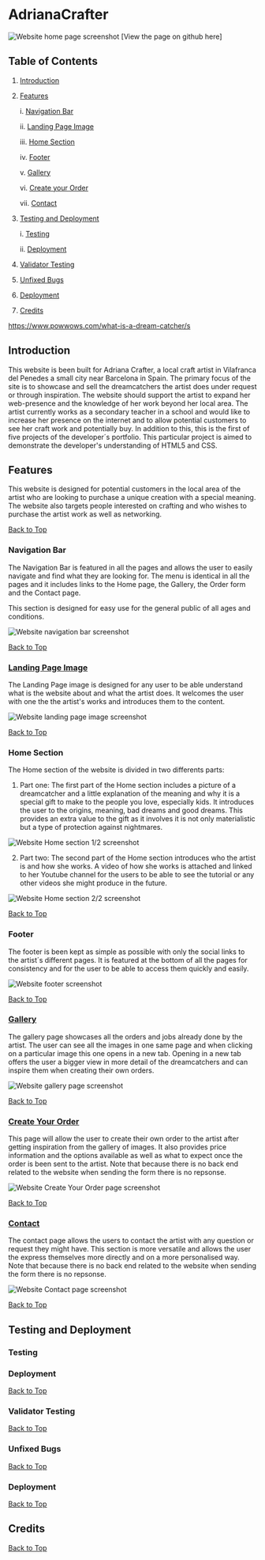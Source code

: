 # AdrianaCrafter

![Website home page screenshot](assets/images/readme/Responsive.png)
[View the page on github here]

## Table of Contents

1. [Introduction](#Introduction)
2. [Features](#Features)

    i. [Navigation Bar](#Navigation-Bar)

    ii. [Landing Page Image](#Landing-Page-Image)

    iii. [Home Section](#Home-Section)

    iv. [Footer](#Footer)

    v. [Gallery](#Gallery)

    vi. [Create your Order](#Create-Your-Order)

    vii. [Contact](#Contact)

3. [Testing and Deployment](#Testing-and-Deployment)

    i. [Testing](#testing)

    ii. [Deployment](#deployment)

4. [Validator Testing](#Validator-Testing)

5. [Unfixed Bugs](#Unfixed-Bugs)

6. [Deployment](#Deployment)

7. [Credits](#Credits)

https://www.powwows.com/what-is-a-dream-catcher/s



## Introduction

This website is been built for Adriana Crafter, a local craft artist in Vilafranca del Penedes a small city near Barcelona in Spain. The primary focus of the site is to showcase and sell the dreamcatchers the artist does under request or through inspiration. The website should support the artist to expand her web-presence and the knowledge of her work beyond her local area. The artist currently works as a secondary teacher in a school and would like to increase her presence on the internet and to allow potential customers to see her craft work and potentially buy. In addition to this, this is the first of five projects of the developer´s portfolio. This particular project is aimed to demonstrate the developer's understanding of HTML5 and CSS.

## Features

This website is designed for potential customers in the local area of the artist who are looking to purchase a unique creation with a special meaning. The website also targets people interested on crafting and who wishes to purchase the artist work as well as networking.

[Back to Top](#AdrianaCrafter) 

### Navigation Bar

The Navigation Bar is featured in all the pages and allows the user to easily navigate and find what they are looking for. The menu is identical in all the pages and it includes links to the Home page, the Gallery, the Order form and the Contact page.

This section is designed for easy use for the general public of all ages and conditions.

![Website navigation bar screenshot](assets/images/readme/nav-bar.png)

[Back to Top](#AdrianaCrafter) 

### [Landing Page Image](index.html)

The Landing Page image is designed for any user to be able understand what is the website about and what the artist does. It welcomes the user with one the the artist's works and 
introduces them to the content.

![Website landing page image screenshot](assets/images/readme/landing-img.png)

[Back to Top](#AdrianaCrafter) 

### Home Section

The Home section of the website is divided in two differents parts:

1. Part one:
The first part of the Home section includes a picture of a dreamcatcher and a little explanation of the meaning and why it is a special gift to make to the people you love, especially kids. It introduces the user to the origins, meaning, bad dreams and good dreams. This provides an extra value to the gift as it involves it is not only materialistic but a type of protection against nightmares.

![Website Home section 1/2 screenshot](assets/images/readme/home1.png)

2. Part two:
The second part of the Home section introduces who the artist is and how she works. A video of how she works is attached and linked to her Youtube channel for the users to be able to see the tutorial or any other videos she might produce in the future.

![Website Home section 2/2 screenshot](assets/images/readme/home2.png)

[Back to Top](#AdrianaCrafter) 

### Footer

The footer is been kept as simple as possible with only the social links to the artist´s different pages. It is featured at the bottom of all the pages for consistency and for the user to be able to access them quickly and easily.

![Website footer screenshot](assets/images/readme/footer.png)

[Back to Top](#AdrianaCrafter) 

### [Gallery](gallery.html)

The gallery page showcases all the orders and jobs already done by the artist. The user can see all the images in one same page and when clicking on a particular image this one opens in a new tab. Opening in a new tab offers the user a bigger view in more detail of the dreamcatchers and can inspire them when creating their own orders.

![Website gallery page screenshot](assets/images/readme/gallery.png)

[Back to Top](#AdrianaCrafter)

### [Create Your Order](order.html)

This page will allow the user to create their own order to the artist after getting inspiration from the gallery of images. It also provides price information and the options available as well as what to expect once the order is been sent to the artist. Note that because there is no back end related to the website when sending the form there is no repsonse.

![Website Create Your Order page screenshot](assets/images/readme/order-form.png)

[Back to Top](#AdrianaCrafter) 

### [Contact](contact.html)

The contact page allows the users to contact the artist with any question or request they might have. This section is more versatile and allows the user the express themselves more directly and on a more personalised way. Note that because there is no back end related to the website when sending the form there is no repsonse.

![Website Contact page screenshot](assets/images/readme/contact.png)

[Back to Top](#AdrianaCrafter) 

## Testing and Deployment

### Testing

### Deployment

[Back to Top](#AdrianaCrafter) 

### Validator Testing

[Back to Top](#AdrianaCrafter) 

### Unfixed Bugs

[Back to Top](#AdrianaCrafter) 

### Deployment

[Back to Top](#AdrianaCrafter) 

## Credits

[Back to Top](#AdrianaCrafter) 
